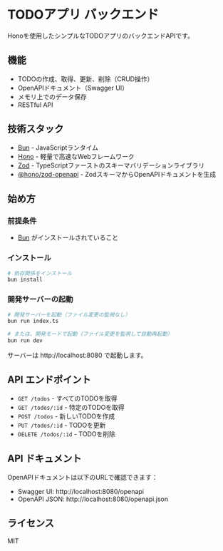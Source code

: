 # TODOアプリ バックエンド

Honoを使用したシンプルなTODOアプリのバックエンドAPIです。

## 機能

- TODOの作成、取得、更新、削除（CRUD操作）
- OpenAPIドキュメント（Swagger UI）
- メモリ上でのデータ保存
- RESTful API

## 技術スタック

- [Bun](https://bun.sh/) - JavaScriptランタイム
- [Hono](https://hono.dev/) - 軽量で高速なWebフレームワーク
- [Zod](https://zod.dev/) - TypeScriptファーストのスキーマバリデーションライブラリ
- [@hono/zod-openapi](https://github.com/honojs/middleware/tree/main/packages/zod-openapi) - ZodスキーマからOpenAPIドキュメントを生成

## 始め方

### 前提条件

- [Bun](https://bun.sh/) がインストールされていること

### インストール

```bash
# 依存関係をインストール
bun install
```

### 開発サーバーの起動

```bash
# 開発サーバーを起動（ファイル変更の監視なし）
bun run index.ts

# または、開発モードで起動（ファイル変更を監視して自動再起動）
bun run dev
```

サーバーは http://localhost:8080 で起動します。

## API エンドポイント

- `GET /todos` - すべてのTODOを取得
- `GET /todos/:id` - 特定のTODOを取得
- `POST /todos` - 新しいTODOを作成
- `PUT /todos/:id` - TODOを更新
- `DELETE /todos/:id` - TODOを削除

## API ドキュメント

OpenAPIドキュメントは以下のURLで確認できます：

- Swagger UI: http://localhost:8080/openapi
- OpenAPI JSON: http://localhost:8080/openapi.json

## ライセンス

MIT
